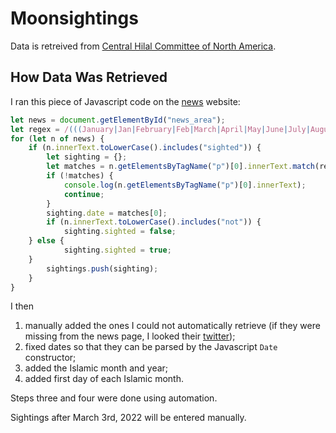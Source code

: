 # Moonsightings

Data is retreived from [Central Hilal Committee of North America](https://hilalcommittee.org).

## How Data Was Retrieved
I ran this piece of Javascript code on the [news](https://hilalcommittee.org/news) website:

```javascript
let news = document.getElementById("news_area");
let regex = /(((January|Jan|February|Feb|March|April|May|June|July|August|Aug|September|Sept|October|Oct|November|Nov|December|Dec)\s*\d+(st|rd|th)*,*\s*\d{4})|(\d+(st|rd|th)*\s(January|Jan|February|Feb|March|April|May|June|July|August|Aug|September|Sept|October|Oct|November|Nov|December|Dec)\s+\d{4}))/;
for (let n of news) {
	if (n.innerText.toLowerCase().includes("sighted")) {
		let sighting = {};
		let matches = n.getElementsByTagName("p")[0].innerText.match(regex);
		if (!matches) {
			console.log(n.getElementsByTagName("p")[0].innerText);
			continue;
		}
		sighting.date = matches[0];
		if (n.innerText.toLowerCase().includes("not")) {
			sighting.sighted = false;
    } else {
			sighting.sighted = true;
    }
		sightings.push(sighting);
	}
}
```

I then 
1) manually added the ones I could not automatically retrieve (if they were missing from the news page, I looked their [twitter](https://twitter.com/CentralHilalCmt));
2) fixed dates so that they can be parsed by the Javascript `Date` constructor;
3) added the Islamic month and year;
4) added first day of each Islamic month.

Steps three and four were done using automation.

Sightings after March 3rd, 2022 will be entered manually.
